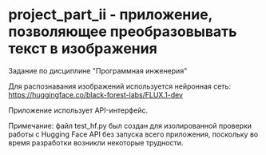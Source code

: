 # project_part_ii - приложение, позволяющее преобразовывать текст в изображения

Задание по дисциплине "Программная инженерия"

Для распознавания изображений используется нейронная сеть: https://huggingface.co/black-forest-labs/FLUX.1-dev

Приложение использует API-интерфейс.

Примечание: файл test_hf.py был создан для изолированной проверки работы с Hugging Face API без запуска всего приложения, поскольку во время разработки возникли некоторые трудности.
